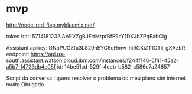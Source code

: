 # mvp

http://node-red-fiap.mybluemix.net/

token bot: 5714181232:AAEVZgBJFrtMrpfBfE9cY1DXJbZPqEabCIg

Assistant
  apikey: DNoPUGZfa3L829nEYG6cHmw-hi9GXiZT1CTil_gXAzbR
  endpoint: https://api.us-south.assistant.watson.cloud.ibm.com/instances/f244f146-6f41-45a2-a5b7-f4733db4c05f
  id: 14be51cd-529f-4eeb-b582-c586c7a24657
  
Script da conversa :
quero resolver o problema do meu plano
sim
internet
muito Obrigado
